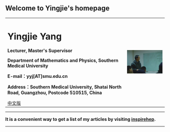 ## Welcome to Yingjie's homepage

<div>
<table border="0">
  <tr>
    <td>
      <h1>Yingjie Yang</h1>
      <p><b>Lecturer, Master's Supervisor</b></p>
      <p><b>Department of Mathematics and Physics, Southern Medical University</b></p>
      <p><b>E-mail：yyj[AT]smu.edu.cn</b></p>
      <p><b>Address：Southern Medical University, Shatai North Road, Guangzhou, Postcode 510515, China</b></p>
      <a href="/index.html">中文版</a>
    </td>
    <td width="25%">
      <img src="/yyj.jpg" width="100%">
    </td>
  </tr>
</table>
</div>

---

**It is a convenient way to get a list of my articles by visiting [inspirehep](https://inspirehep.net/authors/1804682?ui-citation-summary=true).**

---
